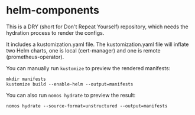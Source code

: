 # helm-components

This is a DRY (short for Don't Repeat Yourself) repository, which needs the hydration process to render the configs.

It includes a kustomization.yaml file.
The kustomization.yaml file will inflate two Helm charts, one is local (cert-manager) and one is remote (prometheus-operator).

You can manually run `kustomize` to preview the rendered manifests:
```console
mkdir manifests
kustomize build --enable-helm --output=manifests
```

You can also run `nomos hydrate` to preview the result:
```console
nomos hydrate --source-format=unstructured --output=manifests
```